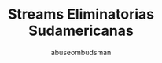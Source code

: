 ---
layout: streamseliminatoriassudamericanas
title: "Streams Eliminatorias Sudamericanas"
description: "El fixture completo de las últimas 2 fechas de las eliminatorias sudamericanas mundial Rusia 2018"
keywords: "eliminatorias sudamericanas, mundial, Rusia 2018, últimas 2 fechas, streams, en directo, por Internet."
author: abuseombudsman
---